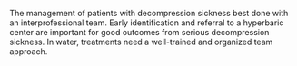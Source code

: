 The management of patients with decompression sickness best done with an interprofessional team. Early identification and referral to a hyperbaric center are important for good outcomes from serious decompression sickness. In water, treatments need a well-trained and organized team approach.